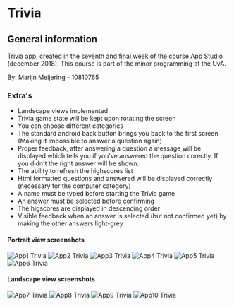 # Trivia

## General information
Trivia app, created in the seventh and final week of the course App Studio (december 2018).
This course is part of the minor programming at the UvA.

By: Marijn Meijering - 10810765

### Extra's
* Landscape views implemented
* Trivia game state will be kept upon rotating the screen
* You can choose different categories
* The standard android back button brings you back to the first screen (Making it impossible to answer a question again)
* Proper feedback, after answering a question a message will be displayed which tells you if you've answered the question corectly. If you didn't the right answer will be shown.
* The ability to refresh the highscores list
* Html formatted questions and answered will be displayed correctly (necessary for the computer category)
* A name must be typed before starting the Trivia game
* An answer must be selected before confirming
* The higscores are displayed in descending order
* Visible feedback when an answer is selected (but not confirmed yet) by making the other answers light-grey

#### Portrait view screenshots
![App1 Trivia](https://github.com/10810765/Trivia/blob/master/doc/Trivia_1.png)
![App2 Trivia](https://github.com/10810765/Trivia/blob/master/doc/Trivia_2.png)
![App3 Trivia](https://github.com/10810765/Trivia/blob/master/doc/Trivia_3.png)
![App4 Trivia](https://github.com/10810765/Trivia/blob/master/doc/Trivia_4.png)
![App5 Trivia](https://github.com/10810765/Trivia/blob/master/doc/Trivia_5.png)
![App6 Trivia](https://github.com/10810765/Trivia/blob/master/doc/Trivia_6.png)

#### Landscape view screenshots
![App7 Trivia](https://github.com/10810765/Trivia/blob/master/doc/Trivia_7.png)
![App8 Trivia](https://github.com/10810765/Trivia/blob/master/doc/Trivia_8.png)
![App9 Trivia](https://github.com/10810765/Trivia/blob/master/doc/Trivia_9.png)
![App10 Trivia](https://github.com/10810765/Trivia/blob/master/doc/Trivia_10.png)






